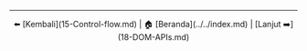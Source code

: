 

---

<div align='center'>
⬅️ [Kembali](15-Control-flow.md) | 🏠 [Beranda](../../index.md) | [Lanjut ➡️](18-DOM-APIs.md)
</div>
